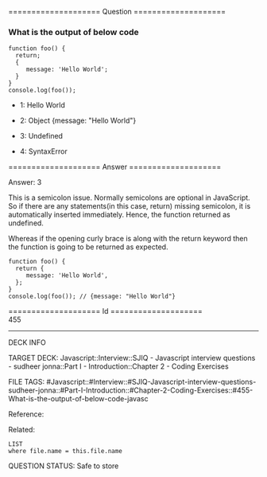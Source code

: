 ==================== Question ====================  

### What is the output of below code

<!-- codeblock-start -->
<pre><code class="hljs language-javascript"><span class="hljs-keyword">function</span> <span class="hljs-title function_">foo</span>(<span class="hljs-params"></span>) {
  <span class="hljs-keyword">return</span>;
  {
     <span class="hljs-attr">message</span>: <span class="hljs-string">'Hello World'</span>;
  }
}
<span class="hljs-variable language_">console</span>.<span class="hljs-title function_">log</span>(<span class="hljs-title function_">foo</span>());
</code></pre>
<!-- codeblock-end -->

- 1: Hello World

- 2: Object {message: "Hello World"}

- 3: Undefined

- 4: SyntaxError  

==================== Answer ====================  

Answer: 3

This is a semicolon issue. Normally semicolons are optional in JavaScript. So if there are any statements(in this case, return) missing semicolon, it is automatically inserted immediately. Hence, the function returned as undefined.

Whereas if the opening curly brace is along with the return keyword then the function is going to be returned as expected.

<!-- codeblock-start -->
<pre><code class="hljs language-javascript"><span class="hljs-keyword">function</span> <span class="hljs-title function_">foo</span>(<span class="hljs-params"></span>) {
  <span class="hljs-keyword">return</span> {
     <span class="hljs-attr">message</span>: <span class="hljs-string">'Hello World'</span>,
  };
}
<span class="hljs-variable language_">console</span>.<span class="hljs-title function_">log</span>(<span class="hljs-title function_">foo</span>()); <span class="hljs-comment">// {message: "Hello World"}</span>
</code></pre>
<!-- codeblock-end -->

==================== Id ====================  
455

---

DECK INFO

TARGET DECK: Javascript::Interview::SJIQ - Javascript interview questions - sudheer jonna::Part I - Introduction::Chapter 2 - Coding Exercises

FILE TAGS: #Javascript::#Interview::#SJIQ-Javascript-interview-questions-sudheer-jonna::#Part-I-Introduction::#Chapter-2-Coding-Exercises::#455-What-is-the-output-of-below-code-javasc

Reference:

Related:

```dataview
LIST
where file.name = this.file.name
```

QUESTION STATUS: Safe to store
